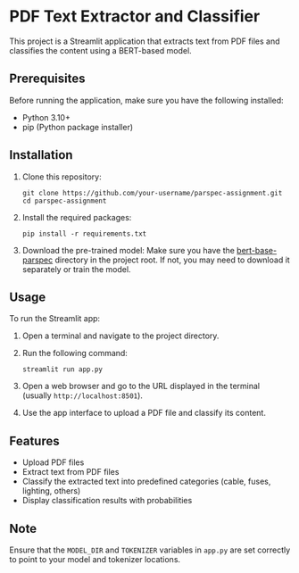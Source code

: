 # PDF Text Extractor and Classifier

This project is a Streamlit application that extracts text from PDF files and classifies the content using a BERT-based model.

## Prerequisites

Before running the application, make sure you have the following installed:

- Python 3.10+
- pip (Python package installer)

## Installation

1. Clone this repository:

   ```
   git clone https://github.com/your-username/parspec-assignment.git
   cd parspec-assignment
   ```

2. Install the required packages:

   ```
   pip install -r requirements.txt
   ```

3. Download the pre-trained model:
   Make sure you have the [bert-base-parspec](https://drive.google.com/drive/folders/1ALkv9QXxyKsWyoB24-X-iK6cQqzSl9I5?usp=drive_link) directory in the project root. If not, you may need to download it separately or train the model.

## Usage

To run the Streamlit app:

1. Open a terminal and navigate to the project directory.

2. Run the following command:

   ```
   streamlit run app.py
   ```

3. Open a web browser and go to the URL displayed in the terminal (usually `http://localhost:8501`).

4. Use the app interface to upload a PDF file and classify its content.

## Features

- Upload PDF files
- Extract text from PDF files
- Classify the extracted text into predefined categories (cable, fuses, lighting, others)
- Display classification results with probabilities

## Note

Ensure that the `MODEL_DIR` and `TOKENIZER` variables in `app.py` are set correctly to point to your model and tokenizer locations.
